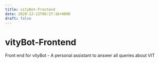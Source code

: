 ```yaml
---
title: vityBot-Frontend
date: 2020-12-12T08:27:16+0000
draft: false
---
```

# vityBot-Frontend
Front end for vityBot - A personal assistant to answer all queries about VIT
